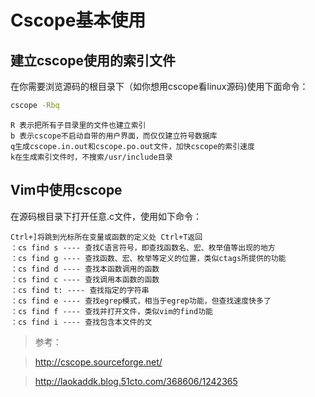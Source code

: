 # Cscope基本使用

## 建立cscope使用的索引文件
在你需要浏览源码的根目录下（如你想用cscope看linux源码)使用下面命令：
```bash
cscope -Rbq
```
```
R 表示把所有子目录里的文件也建立索引
b 表示cscope不启动自带的用户界面，而仅仅建立符号数据库
q生成cscope.in.out和cscope.po.out文件，加快cscope的索引速度
k在生成索引文件时，不搜索/usr/include目录
```
## Vim中使用cscope
在源码根目录下打开任意.c文件，使用如下命令：
```
Ctrl+]将跳到光标所在变量或函数的定义处 Ctrl+T返回
：cs find s ---- 查找C语言符号，即查找函数名、宏、枚举值等出现的地方
：cs find g ---- 查找函数、宏、枚举等定义的位置，类似ctags所提供的功能
：cs find d ---- 查找本函数调用的函数
：cs find c ---- 查找调用本函数的函数
：cs find t: ---- 查找指定的字符串
：cs find e ---- 查找egrep模式，相当于egrep功能，但查找速度快多了
：cs find f ---- 查找并打开文件，类似vim的find功能
：cs find i ---- 查找包含本文件的文
```

> 参考：

> http://cscope.sourceforge.net/

> http://laokaddk.blog.51cto.com/368606/1242365
